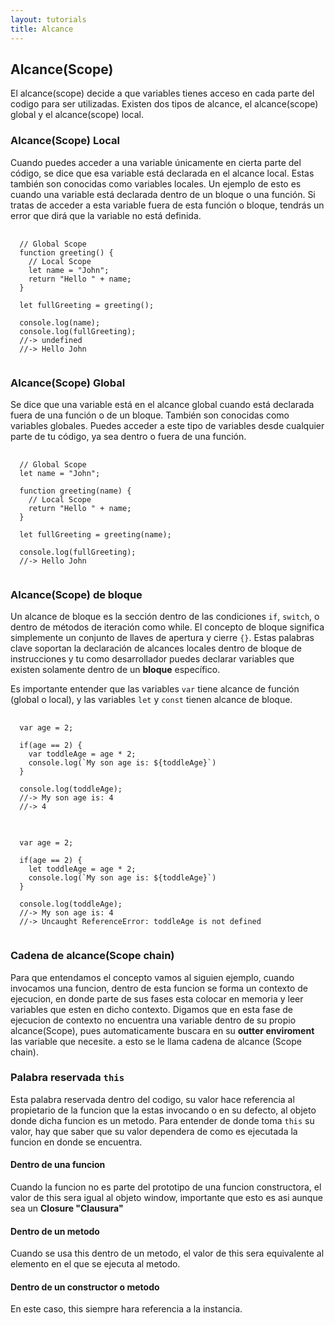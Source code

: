 ```yaml
---
layout: tutorials
title: Alcance
---
```

<h2 class="tutorials-content__sub-title">Alcance(Scope)</h2>

<p class="tutorials-content__text">El alcance(scope) decide a que variables tienes acceso en cada parte del codigo para ser utilizadas. Existen dos tipos de alcance, el alcance(scope) global y el alcance(scope) local.</p>

<h3 class="tutorials-content__sub-title">Alcance(Scope) Local</h3>

<p class="tutorials-content__text">Cuando puedes acceder a una variable únicamente en cierta parte del código, se dice que esa variable está declarada en el alcance local. Estas también son conocidas como variables locales. Un ejemplo de esto es cuando una variable está declarada dentro de un bloque o una función. Si tratas de acceder a esta variable fuera de esta función o bloque, tendrás un error que dirá que la variable no está definida.</p>

<pre>
  <code class="language-javascript">
  // Global Scope
  function greeting() {
    // Local Scope
    let name = "John";
    return "Hello " + name;
  }

  let fullGreeting = greeting();

  console.log(name);
  console.log(fullGreeting);
  //-> undefined
  //-> Hello John
  </code>
</pre>

<h3 class="tutorials-content__sub-title">Alcance(Scope) Global</h3>

<p class="tutorials-content__text">Se dice que una variable está en el alcance global cuando está declarada fuera de una función o de un bloque. También son conocidas como variables globales. Puedes acceder a este tipo de variables desde cualquier parte de tu código, ya sea dentro o fuera de una función.</p>

<pre>
  <code class="language-javascript">
  // Global Scope
  let name = "John";

  function greeting(name) {
    // Local Scope
    return "Hello " + name;
  }

  let fullGreeting = greeting(name);

  console.log(fullGreeting);
  //-> Hello John
  </code>
</pre>

<h3 class="tutorials-content__sub-title">Alcance(Scope) de bloque</h3>

<p class="tutorials-content__text">Un alcance de bloque es la sección dentro de las condiciones <code class="tutorials__code">if</code>, <code class="tutorials__code">switch</code>, o dentro de métodos de iteración como while. El concepto de bloque significa simplemente un conjunto de llaves de apertura y cierre <code class="tutorials__code">{}</code>. Estas palabras clave soportan la declaración de alcances locales dentro de bloque de instrucciones y tu como desarrollador puedes declarar variables que existen solamente dentro de un <b>bloque</b> específico.</p>

<p class="tutorials-content__text">Es importante entender que las variables <code class="tutorials__code">var</code> tiene alcance de función (global o local), y las variables <code class="tutorials__code">let</code> y <code class="tutorials__code">const</code> tienen alcance de bloque.</p>

<pre>
  <code class="language-javascript">
  var age = 2;

  if(age == 2) {
    var toddleAge = age * 2;
    console.log(`My son age is: ${toddleAge}`)
  }

  console.log(toddleAge); 
  //-> My son age is: 4
  //-> 4
  </code>
</pre>

<pre>
  <code class="language-javascript">
  var age = 2;

  if(age == 2) {
    let toddleAge = age * 2;
    console.log(`My son age is: ${toddleAge}`)
  }

  console.log(toddleAge); 
  //-> My son age is: 4
  //-> Uncaught ReferenceError: toddleAge is not defined
  </code>
</pre>

<h3 class="tutorials-content__sub-title">Cadena de alcance(Scope chain)</h3>

<p class="tutorials-content__text">Para que entendamos el concepto vamos al siguien ejemplo, cuando invocamos una funcion, dentro de esta funcion se forma un contexto de ejecucion, en donde parte de sus fases esta colocar en memoria y leer variables que esten en dicho contexto. Digamos que en esta fase de ejecucion de contexto no encuentra una variable dentro de su propio alcance(Scope), pues automaticamente buscara en su <b>outter enviroment</b> las variable que necesite. a esto se le llama cadena de alcance (Scope chain).</p>

<h3 class="tutorials-content__sub-title">Palabra reservada <code class="tutorials__code">this</code></h3>

<p class="tutorials-content__text">Esta palabra reservada dentro del codigo, su valor hace referencia al propietario de la funcion que la estas invocando o en su defecto, al objeto donde dicha funcion es un metodo. Para entender de donde toma <code class="tutorials__code">this</code> su valor, hay que saber que su valor dependera de como es ejecutada la funcion en donde se encuentra.</p>

<h4 class="tutorials-content__sub-title">Dentro de una funcion</h4>

<p class="tutorials-content__text">Cuando la funcion no es parte del prototipo de una funcion constructora, el valor de this sera igual al objeto window, importante que esto es asi aunque sea un <b>Closure "Clausura"</b></p>

<h4 class="tutorials-content__sub-title">Dentro de un metodo</h4>

<p class="tutorials-content__text">Cuando se usa this dentro de un metodo, el valor de this sera equivalente al elemento en el que se ejecuta al metodo.</p>

<h4 class="tutorials-content__sub-title">Dentro de un constructor o metodo</h4>

<p class="tutorials-content__text">En este caso, this siempre hara referencia a la instancia.</p>
